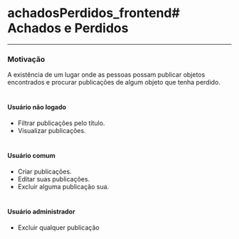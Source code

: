 # achadosPerdidos_frontend# Achados e Perdidos
---
### Motivação

A existência de um lugar onde as pessoas possam publicar objetos encontrados e procurar publicações de algum objeto que tenha perdido.

#
#
#### Usuário não logado
* Filtrar publicações pelo título.
* Visualizar publicações.

#
#### Usuário comum
* Criar publicações.
* Editar suas publicações.
* Excluir alguma publicação sua.

#
#### Usuário administrador
* Excluir qualquer publicação